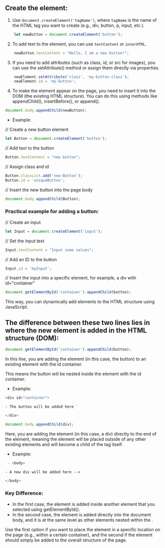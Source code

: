 ## Create the element: ##

1. Use `document.createElement('tagName')`, where `tagName` is the name of the HTML tag you want to create (e.g., div, button, p, input, etc.).

```javascript
    let newButton = document.createElement('button');
```

2. To add text to the element, you can use `textContent` or `innerHTML`.

```javascript
    newButton.textContent = "Hello, I am a new button!";
```

3. If you need to add attributes (such as class, id, or src for images), you can use the setAttribute() method or assign them directly via properties.

```javascript
    newElement.setAttribute('class', 'my-button-class');
    newElement.id = 'my-button';
```

4. To make the element appear on the page, you need to insert it into the DOM (the existing HTML structure). You can do this using methods like appendChild(), insertBefore(), or append().

```javascript
document.body.appendChild(newButton);
```

+ Example:

// Create a new button element

```javascript
let Button = document.createElement('button');
```

// Add text to the button

```javascript
Button.textContent = "new button";
```

// Assign class and id

```javascript
Button.classList.add('new-Button');
Button.id = 'uniqueButton';
```

// Insert the new button into the page body

```javascript
document.body.appendChild(Button);
```

### Practical example for adding a button: ###

// Create an input

```javascript
let Input = document.createElement('input');
```

// Set the input text

```javascript
Input.textContent = "Input some values";
```

// Add an ID to the button

```javascript
Input.id = 'myInput';
```

// Insert the input into a specific element, for example, a div with id="container"

```javascript
document.getElementById('container').appendChild(button);
```

This way, you can dynamically add elements to the HTML structure using JavaScript.

## The difference between these two lines lies in where the new element is added in the HTML structure (DOM): ##

```javascript
document.getElementById('container').appendChild(button);
```

In this line, you are adding the element (in this case, the button) to an existing element with the id container. 

This means the button will be nested inside the element with the id container.

+ Example:

```javascript
<div id="container">
```
    - The button will be added here `

```javascript
</div>

document.body.appendChild(div);
```

Here, you are adding the element (in this case, a div) directly to the end of the <body> element, 
meaning the element will be placed outside of any other existing elements and will become a child of the <body> tag itself.

+ Example:

```javascript
 - <body>
```
    - A new div will be added here -->

 ```javascript
</body>
```

### Key Difference: ###

+ In the first case, the element is added inside another element that you selected using getElementById().
+ In the second case, the element is added directly into the document body, and it is at the same level as other elements nested within the <body>.

Use the first option if you want to place the element in a specific location on the page (e.g., within a certain container), and the second if the element should simply be added to the overall structure of the page.
